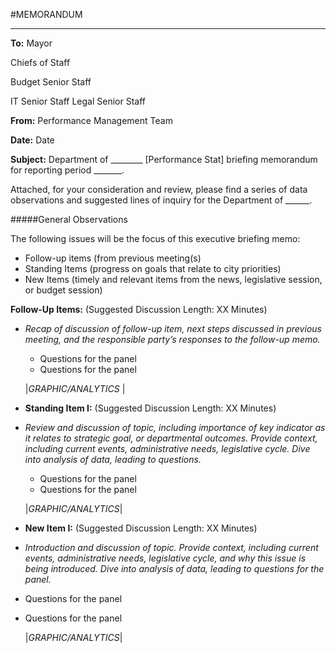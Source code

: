 #MEMORANDUM
___
 
**To:** Mayor

Chiefs of Staff
 
 Budget Senior Staff

IT Senior Staff
Legal Senior Staff

**From:**     	Performance Management Team
 
**Date:**           	Date
 
**Subject:**      	Department of ________ [Performance Stat] briefing memorandum for reporting
period _______.

Attached, for your consideration and review, please find a series of data observations and suggested lines of inquiry for the Department of ______.
 
#####General Observations

The following issues will be the focus of this executive briefing memo:
* Follow-up items (from previous meeting(s)
* Standing Items (progress on goals that relate to city priorities)
* New Items (timely and relevant items from the news, legislative session, or budget session)
 
**Follow-Up Items:**
(Suggested Discussion Length: XX Minutes)
* *Recap of discussion of follow-up item, next steps discussed in previous meeting, and the responsible party’s responses to the follow-up memo.*
    * Questions for the panel
    * Questions for the panel
     
    |*GRAPHIC/ANALYTICS*
|
 
* **Standing Item I:**
(Suggested Discussion Length: XX Minutes)

* *Review and discussion of topic, including importance of key indicator as it relates to strategic goal, or departmental outcomes. Provide context, including current events, administrative needs, legislative cycle. Dive into analysis of data, leading to questions.*
    * Questions for the panel
    * Questions for the panel

    |*GRAPHIC/ANALYTICS*|
 
* **New Item I:**
(Suggested Discussion Length: XX Minutes)

* *Introduction and discussion of topic. Provide context, including current events, administrative needs, legislative cycle, and why this issue is being introduced. Dive into analysis of data, leading to questions for the panel.*
 * Questions for the panel
 * Questions for the panel

    |*GRAPHIC/ANALYTICS*|
